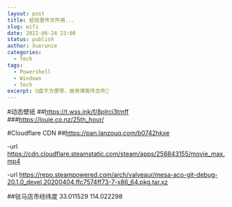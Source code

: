 ```yaml
---
layout: post
title: 给班里传文件用...
slug: wifi
date: 2022-06-24 23:00
status: publish
author: Xuerunze
categories: 
  - Tech
tags:
  - Powershell
  - Windows
  - Tech
excerpt: U盘不方便带，故用博客传文件🤣
---
```





#动态壁纸
##https://t.wss.ink/f/8plrci3tmff
###https://louie.co.nz/25th_hour/

#Cloudflare CDN
##https://pan.lanzouq.com/b0742hkxe

-url https://cdn.cloudflare.steamstatic.com/steam/apps/256843155/movie_max.mp4

-url https://repo.steampowered.com/arch/valveaur/mesa-aco-git-debug-20.1.0_devel.20200404.ffc7574ff73-7-x86_64.pkg.tar.xz

##驻马店市经纬度
33.011529
114.022298

